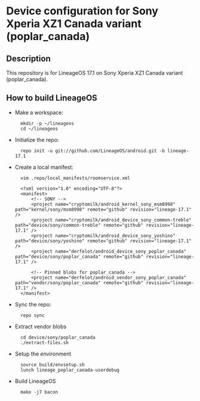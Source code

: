 Device configuration for Sony Xperia XZ1 Canada variant (poplar_canada)
========================================================

Description
-----------

This repository is for LineageOS 17.1 on Sony Xperia XZ1 Canada variant (poplar_canada).

How to build LineageOS
----------------------

* Make a workspace:

        mkdir -p ~/lineageos
        cd ~/lineageos

* Initialize the repo:

        repo init -u git://github.com/LineageOS/android.git -b lineage-17.1

* Create a local manifest:

        vim .repo/local_manifests/roomservice.xml

        <?xml version="1.0" encoding="UTF-8"?>
        <manifest>
            <!-- SONY -->
            <project name="cryptomilk/android_kernel_sony_msm8998" path="kernel/sony/msm8998" remote="github" revision="lineage-17.1" />
            <project name="cryptomilk/android_device_sony_common-treble" path="device/sony/common-treble" remote="github" revision="lineage-17.1" />
            <project name="cryptomilk/android_device_sony_yoshino" path="device/sony/yoshino" remote="github" revision="lineage-17.1" />
            <project name="derfelot/android_device_sony_poplar_canada" path="device/sony/poplar_canada" remote="github" revision="lineage-17.1" />

            <!-- Pinned blobs for poplar_canada -->
            <project name="derfelot/android_vendor_sony_poplar_canada" path="vendor/sony/poplar_canada" remote="github" revision="lineage-17.1" />
        </manifest>

* Sync the repo:

        repo sync

* Extract vendor blobs

        cd device/sony/poplar_canada
        ./extract-files.sh

* Setup the environment

        source build/envsetup.sh
        lunch lineage_poplar_canada-userdebug

* Build LineageOS

        make -j7 bacon
